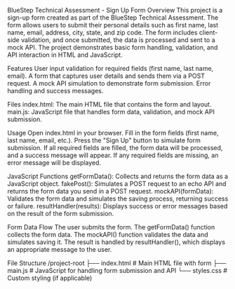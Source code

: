 BlueStep Technical Assessment - Sign Up Form
Overview
This project is a sign-up form created as part of the BlueStep Technical Assessment. The form allows users to submit their personal details such as first name, last name, email, address, city, state, and zip code. The form includes client-side validation, and once submitted, the data is processed and sent to a mock API. The project demonstrates basic form handling, validation, and API interaction in HTML and JavaScript.

Features
User input validation for required fields (first name, last name, email).
A form that captures user details and sends them via a POST request.
A mock API simulation to demonstrate form submission.
Error handling and success messages.

Files
index.html: The main HTML file that contains the form and layout.
main.js: JavaScript file that handles form data, validation, and mock API submission.

Usage
Open index.html in your browser.
Fill in the form fields (first name, last name, email, etc.).
Press the "Sign Up" button to simulate form submission.
If all required fields are filled, the form data will be processed, and a success message will appear.
If any required fields are missing, an error message will be displayed.

JavaScript Functions
getFormData(): Collects and returns the form data as a JavaScript object.
fakePost(): Simulates a POST request to an echo API and returns the form data you send in a POST request.
mockAPI(formData): Validates the form data and simulates the saving process, returning success or failure.
resultHandler(results): Displays success or error messages based on the result of the form submission.

Form Data Flow
The user submits the form.
The getFormData() function collects the form data.
The mockAPI() function validates the data and simulates saving it.
The result is handled by resultHandler(), which displays an appropriate message to the user.

File Structure
/project-root
├── index.html # Main HTML file with form
├── main.js # JavaScript for handling form submission and API
└── styles.css # Custom styling (if applicable)
